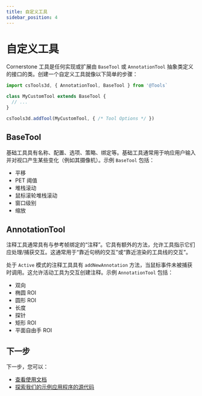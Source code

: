 ```yaml
---
title: 自定义工具
sidebar_position: 4
---
```


# 自定义工具

Cornerstone 工具是任何实现或扩展由 `BaseTool` 或 `AnnotationTool` 抽象类定义的接口的类。创建一个自定义工具就像以下简单的步骤：

```js
import csTools3d, { AnnotationTool, BaseTool } from '@Tools`

class MyCustomTool extends BaseTool {
  // ...
}

csTools3d.addTool(MyCustomTool, { /* Tool Options */ })
```

## BaseTool

基础工具具有名称、配置、选项、策略、绑定等。基础工具通常用于响应用户输入并对视口产生某些变化（例如其摄像机）。示例 `BaseTool` 包括：

- 平移
- PET 阈值
- 堆栈滚动
- 鼠标滚轮堆栈滚动
- 窗口级别
- 缩放

## AnnotationTool

注释工具通常具有与参考帧绑定的“注释”。它具有额外的方法，允许工具指示它们应处理/捕获交互。这通常用于“靠近句柄的交互”或“靠近渲染的工具线的交互”。

处于 `Active` 模式的注释工具具有 `addNewAnnotation` 方法，当鼠标事件未被捕获时调用。这允许活动工具为交互创建注释。示例 `AnnotationTool` 包括：

- 双向
- 椭圆 ROI
- 圆形 ROI
- 长度
- 探针
- 矩形 ROI
- 平面自由手 ROI

## 下一步

下一步，您可以：

- [查看使用文档](#)
- [探索我们的示例应用程序的源代码](#)